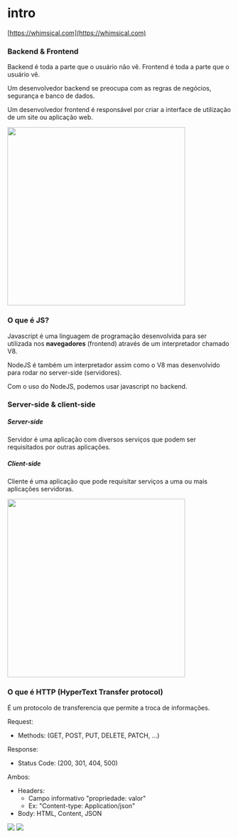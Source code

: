 # intro

[https://whimsical.com](https://whimsical.com)

### Backend & Frontend
Backend é toda a parte que o usuário não vê.
Frontend é toda a parte que o usuário vê.

Um desenvolvedor backend se preocupa com as regras de negócios, segurança e banco de dados.

Um desenvolvedor frontend é responsável por criar a interface de utilização de um site ou aplicação web.

<img src="https://www.harbor.com.br/wp-content/uploads/2018/07/full-stack.png" width="400" />

### O que é JS?

Javascript é uma linguagem de programação desenvolvida para ser utilizada nos **navegadores** (frontend) através de um interpretador chamado V8.

NodeJS é também um interpretador assim como o V8 mas desenvolvido para rodar no server-side (servidores).

Com o uso do NodeJS, podemos usar javascript no backend.

### Server-side & client-side

##### Server-side
Servidor é uma aplicação com diversos serviços que podem ser requisitados por outras aplicações.

##### Client-side
Cliente é uma aplicação que pode requisitar serviços a uma ou mais aplicações servidoras.

<img src="https://www.cloudflare.com/img/learning/serverless/glossary/client-side-vs-server-side/many-to-many-client-server-relationship.svg" width="400" />

### O que é HTTP (HyperText Transfer protocol)

É um protocolo de transferencia que permite a troca de informações.

Request: 
  - Methods: (GET, POST, PUT, DELETE, PATCH, ...)

Response:
  - Status Code: (200, 301, 404, 500)
  
Ambos:
  - Headers: 
    - Campo informativo "propriedade: valor"
    - Ex: "Content-type: Application/json"
  - Body: HTML, Content, JSON

<img src="https://www.emporiotambo.com.br/wp/wp-content/uploads/2019/09/xatendimento_Prancheta-1.jpg.pagespeed.ic.zjCWakXvta.jpg" />

<img src="https://i.pinimg.com/originals/7c/64/31/7c6431fa4caff6d0834d788f2364fc87.png" />

